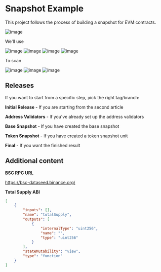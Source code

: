 # Snapshot Example
This project follows the process of building a snapshot for EVM contracts.

![image](https://img.shields.io/badge/Difficulty-3%2F5-%23DAA520?style=for-the-badge)

We'll use

![image](https://img.shields.io/badge/.NET-512BD4?style=for-the-badge&logo=dotnet&logoColor=white)
![image](https://img.shields.io/badge/-Nethereum%20-%23009485?style=for-the-badge)
![image](https://img.shields.io/badge/MongoDB-4EA94B?style=for-the-badge&logo=mongodb&logoColor=white)
![image](https://img.shields.io/badge/Bootstrap-563D7C?style=for-the-badge&logo=bootstrap&logoColor=white)

To scan 

![image](https://img.shields.io/badge/Binance-FCD535?style=for-the-badge&logo=binance&logoColor=white)
![image](https://img.shields.io/badge/Ethereum-3C3C3D?style=for-the-badge&logo=Ethereum&logoColor=white)
![image](https://img.shields.io/badge/Solidity-e6e6e6?style=for-the-badge&logo=solidity&logoColor=black)


## Releases

If you want to start from a specific step, pick the right tag/branch:

**Initial Release** - If you are starting from the second article

**Address Validators** - If you've already set up the address validators

**Base Snapshot** - If you have created the base snapshot

**Token Snapshot** - If you have created a token snapshot unit

**Final** - If you want the finished result


## Additional content

**BSC RPC URL**

https://bsc-dataseed.binance.org/

**Total Supply ABI**

```json
[
    {
        "inputs": [], 
        "name": "totalSupply", 
        "outputs": [ 
            { 
                "internalType": "uint256", 
                "name": "", 
                "type": "uint256" 
            } 
        ],
        "stateMutability": "view",
        "type": "function" 
    }
]
```
